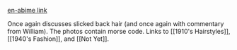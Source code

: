 [en-abime link](https://www.en-abime.com/1940s-hairstyles)

Once again discusses slicked back hair (and once again with commentary from William). The photos contain morse code. Links to [[1910's Hairstyles]], [[1940's Fashion]], and [[Not Yet]].